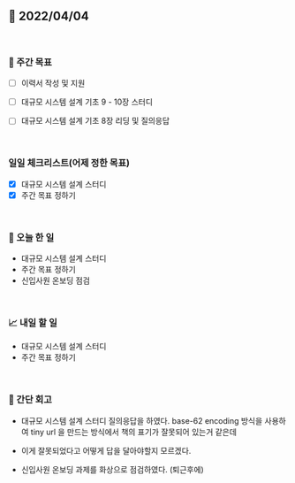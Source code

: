 ## 📅 2022/04/04

<br/>

### 🏹 주간 목표

- [ ] 이력서 작성 및 지원
- [ ] 대규모 시스템 설계 기초 9 - 10장 스터디
- [ ] 대규모 시스템 설계 기초 8장 리딩 및 질의응답


<br/>

### 일일 체크리스트(어제 정한 목표)

- [x] 대규모 시스템 설계 스터디
- [x] 주간 목표 정하기

<br/>

### 💯 오늘 한 일

- 대규모 시스템 설계 스터디
- 주간 목표 정하기
- 신입사원 온보딩 점검

<br/>

### 📈 내일 할 일

- 대규모 시스템 설계 스터디
- 주간 목표 정하기

<br/>

### 🧐 간단 회고

- 대규모 시스템 설계 스터디 질의응답을 하였다. base-62 encoding 방식을 사용하여 tiny url 을 만드는 방식에서 책의 표기가 잘못되어 있는거 같은데
- 이게 잘못되었다고 어떻게 답을 달아야할지 모르겠다.

- 신입사원 온보딩 과제를 화상으로 점검하였다. (퇴근후에)

